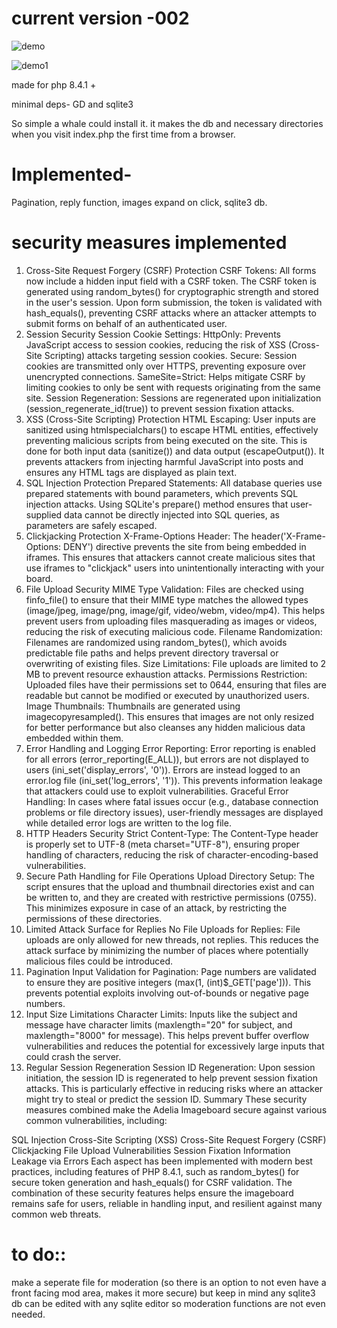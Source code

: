 
# current version -002

![demo](https://github.com/user-attachments/assets/0c217ccc-eb66-44ab-bac5-241a6da54dc0)




![demo1](https://github.com/user-attachments/assets/e7daba5c-2da3-4d54-8ee9-743c5b7ccdb1)







made for php 8.4.1 +

minimal deps- GD and sqlite3 

So simple a whale could install it. it makes the db and necessary directories when you visit index.php the first time from a browser. 

# Implemented- 
Pagination, reply function, images expand on click, sqlite3 db. 

# security measures implemented 
1. Cross-Site Request Forgery (CSRF) Protection
CSRF Tokens:
All forms now include a hidden input field with a CSRF token.
The CSRF token is generated using random_bytes() for cryptographic strength and stored in the user's session.
Upon form submission, the token is validated with hash_equals(), preventing CSRF attacks where an attacker attempts to submit forms on behalf of an authenticated user.
2. Session Security
Session Cookie Settings:
HttpOnly: Prevents JavaScript access to session cookies, reducing the risk of XSS (Cross-Site Scripting) attacks targeting session cookies.
Secure: Session cookies are transmitted only over HTTPS, preventing exposure over unencrypted connections.
SameSite=Strict: Helps mitigate CSRF by limiting cookies to only be sent with requests originating from the same site.
Session Regeneration:
Sessions are regenerated upon initialization (session_regenerate_id(true)) to prevent session fixation attacks.
3. XSS (Cross-Site Scripting) Protection
HTML Escaping:
User inputs are sanitized using htmlspecialchars() to escape HTML entities, effectively preventing malicious scripts from being executed on the site.
This is done for both input data (sanitize()) and data output (escapeOutput()). It prevents attackers from injecting harmful JavaScript into posts and ensures any HTML tags are displayed as plain text.
4. SQL Injection Protection
Prepared Statements:
All database queries use prepared statements with bound parameters, which prevents SQL injection attacks.
Using SQLite's prepare() method ensures that user-supplied data cannot be directly injected into SQL queries, as parameters are safely escaped.
5. Clickjacking Protection
X-Frame-Options Header:
The header('X-Frame-Options: DENY') directive prevents the site from being embedded in iframes.
This ensures that attackers cannot create malicious sites that use iframes to "clickjack" users into unintentionally interacting with your board.
6. File Upload Security
MIME Type Validation:
Files are checked using finfo_file() to ensure that their MIME type matches the allowed types (image/jpeg, image/png, image/gif, video/webm, video/mp4).
This helps prevent users from uploading files masquerading as images or videos, reducing the risk of executing malicious code.
Filename Randomization:
Filenames are randomized using random_bytes(), which avoids predictable file paths and helps prevent directory traversal or overwriting of existing files.
Size Limitations:
File uploads are limited to 2 MB to prevent resource exhaustion attacks.
Permissions Restriction:
Uploaded files have their permissions set to 0644, ensuring that files are readable but cannot be modified or executed by unauthorized users.
Image Thumbnails:
Thumbnails are generated using imagecopyresampled(). This ensures that images are not only resized for better performance but also cleanses any hidden malicious data embedded within them.
7. Error Handling and Logging
Error Reporting:
Error reporting is enabled for all errors (error_reporting(E_ALL)), but errors are not displayed to users (ini_set('display_errors', '0')).
Errors are instead logged to an error.log file (ini_set('log_errors', '1')). This prevents information leakage that attackers could use to exploit vulnerabilities.
Graceful Error Handling:
In cases where fatal issues occur (e.g., database connection problems or file directory issues), user-friendly messages are displayed while detailed error logs are written to the log file.
8. HTTP Headers Security
Strict Content-Type:
The Content-Type header is properly set to UTF-8 (meta charset="UTF-8"), ensuring proper handling of characters, reducing the risk of character-encoding-based vulnerabilities.
9. Secure Path Handling for File Operations
Upload Directory Setup:
The script ensures that the upload and thumbnail directories exist and can be written to, and they are created with restrictive permissions (0755).
This minimizes exposure in case of an attack, by restricting the permissions of these directories.
10. Limited Attack Surface for Replies
No File Uploads for Replies:
File uploads are only allowed for new threads, not replies. This reduces the attack surface by minimizing the number of places where potentially malicious files could be introduced.
11. Pagination
Input Validation for Pagination:
Page numbers are validated to ensure they are positive integers (max(1, (int)$_GET['page'])). This prevents potential exploits involving out-of-bounds or negative page numbers.
12. Input Size Limitations
Character Limits:
Inputs like the subject and message have character limits (maxlength="20" for subject, and maxlength="8000" for message). This helps prevent buffer overflow vulnerabilities and reduces the potential for excessively large inputs that could crash the server.
13. Regular Session Regeneration
Session ID Regeneration:
Upon session initiation, the session ID is regenerated to help prevent session fixation attacks. This is particularly effective in reducing risks where an attacker might try to steal or predict the session ID.
Summary
These security measures combined make the Adelia Imageboard secure against various common vulnerabilities, including:

SQL Injection
Cross-Site Scripting (XSS)
Cross-Site Request Forgery (CSRF)
Clickjacking
File Upload Vulnerabilities
Session Fixation
Information Leakage via Errors
Each aspect has been implemented with modern best practices, including features of PHP 8.4.1, such as random_bytes() for secure token generation and hash_equals() for CSRF validation. The combination of these security features helps ensure the imageboard remains safe for users, reliable in handling input, and resilient against many common web threats.



 # to do:: 



 
make a seperate file for moderation (so there is an option to not even have a front facing mod area, makes it more secure) but keep in mind any sqlite3 db can be edited with any sqlite editor so moderation functions are not even needed. 


